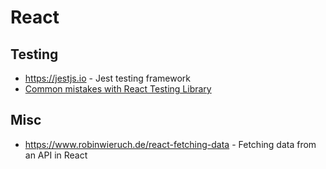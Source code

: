 React
===

Testing
---

- https://jestjs.io - Jest testing framework  
- [Common mistakes with React Testing Library](https://kentcdodds.com/blog/common-mistakes-with-react-testing-library)

Misc
---

- https://www.robinwieruch.de/react-fetching-data - Fetching data from an API in React  
